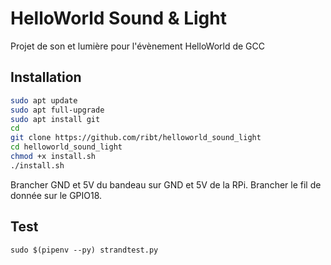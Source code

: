 # HelloWorld Sound & Light

Projet de son et lumière pour l'évènement HelloWorld de GCC

## Installation

```bash
sudo apt update
sudo apt full-upgrade
sudo apt install git
cd
git clone https://github.com/ribt/helloworld_sound_light
cd helloworld_sound_light
chmod +x install.sh
./install.sh
```

Brancher GND et 5V du bandeau sur GND et 5V de la RPi. Brancher le fil de donnée sur le GPIO18.

## Test

```
sudo $(pipenv --py) strandtest.py
```